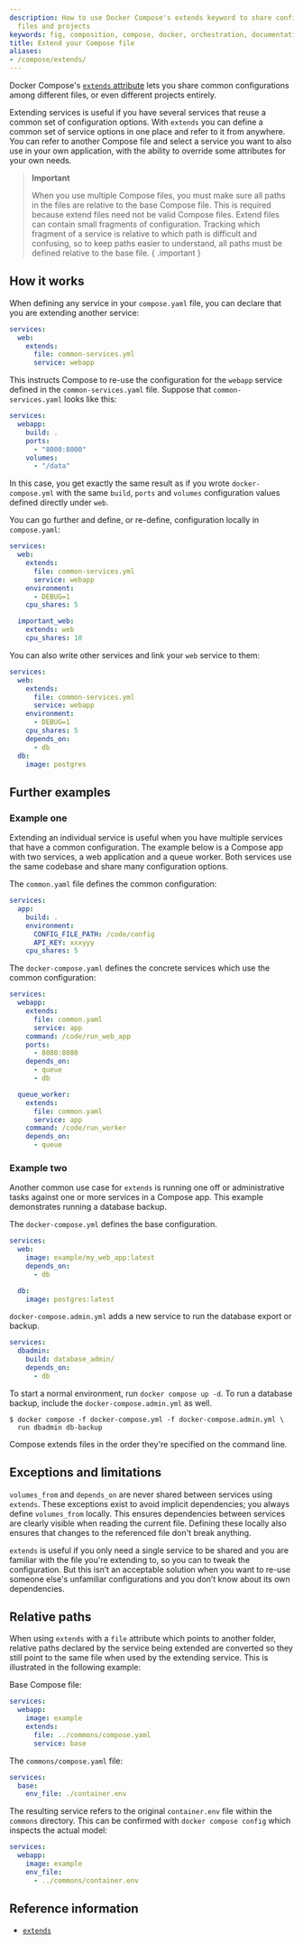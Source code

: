 ```yaml
---
description: How to use Docker Compose's extends keyword to share configuration between
  files and projects
keywords: fig, composition, compose, docker, orchestration, documentation, docs
title: Extend your Compose file
aliases:
- /compose/extends/
---
```


Docker Compose's [`extends` attribute](../compose-file/05-services.md#extends)
lets you share common configurations among different files, or even different
projects entirely.

Extending services is useful if you have several services that reuse a common
set of configuration options. With `extends` you can define a common set of
service options in one place and refer to it from anywhere. You can refer to
another Compose file and select a service you want to also use in your own
application, with the ability to override some attributes for your own needs.

> **Important**
>
> When you use multiple Compose files, you must make sure all paths in the files
are relative to the base Compose file. This is required because extend files
need not be valid Compose files. Extend files can contain small fragments of
configuration. Tracking which fragment of a service is relative to which path is
difficult and confusing, so to keep paths easier to understand, all paths must
be defined relative to the base file. { .important }

## How it works

When defining any service in your `compose.yaml` file, you can declare that you
are extending another service:

```yaml
services:
  web:
    extends:
      file: common-services.yml
      service: webapp
```

This instructs Compose to re-use the configuration for the `webapp` service
defined in the `common-services.yaml` file. Suppose that `common-services.yaml`
looks like this:

```yaml
services:
  webapp:
    build: .
    ports:
      - "8000:8000"
    volumes:
      - "/data"
```

In this case, you get exactly the same result as if you wrote
`docker-compose.yml` with the same `build`, `ports` and `volumes` configuration
values defined directly under `web`.

You can go further and define, or re-define, configuration locally in
`compose.yaml`:

```yaml
services:
  web:
    extends:
      file: common-services.yml
      service: webapp
    environment:
      - DEBUG=1
    cpu_shares: 5

  important_web:
    extends: web
    cpu_shares: 10
```

You can also write other services and link your `web` service to them:

```yaml
services:
  web:
    extends:
      file: common-services.yml
      service: webapp
    environment:
      - DEBUG=1
    cpu_shares: 5
    depends_on:
      - db
  db:
    image: postgres
```

## Further examples

### Example one

Extending an individual service is useful when you have multiple services that
have a common configuration. The example below is a Compose app with two
services, a web application and a queue worker. Both services use the same
codebase and share many configuration options.

The `common.yaml` file defines the common configuration:

```yaml
services:
  app:
    build: .
    environment:
      CONFIG_FILE_PATH: /code/config
      API_KEY: xxxyyy
    cpu_shares: 5
```

The `docker-compose.yaml` defines the concrete services which use the common
configuration:

```yaml
services:
  webapp:
    extends:
      file: common.yaml
      service: app
    command: /code/run_web_app
    ports:
      - 8080:8080
    depends_on:
      - queue
      - db

  queue_worker:
    extends:
      file: common.yaml
      service: app
    command: /code/run_worker
    depends_on:
      - queue
```

### Example two

Another common use case for `extends` is running one off or administrative tasks
against one or more services in a Compose app. This example demonstrates running
a database backup.

The `docker-compose.yml` defines the base configuration.

```yaml
services:
  web:
    image: example/my_web_app:latest
    depends_on:
      - db

  db:
    image: postgres:latest
```

`docker-compose.admin.yml` adds a new service to run the database export or
backup.

```yaml
services:
  dbadmin:
    build: database_admin/
    depends_on:
      - db
```

To start a normal environment, run `docker compose up -d`. To run a database
backup, include the `docker-compose.admin.yml` as well.

```console
$ docker compose -f docker-compose.yml -f docker-compose.admin.yml \
  run dbadmin db-backup
```

Compose extends files in the order they're specified on the command line.

## Exceptions and limitations

`volumes_from` and `depends_on` are never shared between services using
`extends`. These exceptions exist to avoid implicit dependencies; you always
define `volumes_from` locally. This ensures dependencies between services are
clearly visible when reading the current file. Defining these locally also
ensures that changes to the referenced file don't break anything.

`extends` is useful if you only need a single service to be shared and you are
familiar with the file you're extending to, so you can to tweak the
configuration. But this isn’t an acceptable solution when you want to re-use
someone else's unfamiliar configurations and you don’t know about its own
dependencies.

## Relative paths

When using `extends` with a `file` attribute which points to another folder, relative paths 
declared by the service being extended are converted so they still point to the
same file when used by the extending service. This is illustrated in the following example:

Base Compose file:
```yaml
services:
  webapp:
    image: example
    extends:
      file: ../commons/compose.yaml
      service: base
```

The `commons/compose.yaml` file:
```yaml
services:
  base:
    env_file: ./container.env
```

The resulting service refers to the original `container.env` file
within the `commons` directory. This can be confirmed with `docker compose config`
which inspects the actual model:
```yaml
services:
  webapp:
    image: example
    env_file: 
      - ../commons/container.env
```

## Reference information

- [`extends`](../compose-file/05-services.md#extends)
